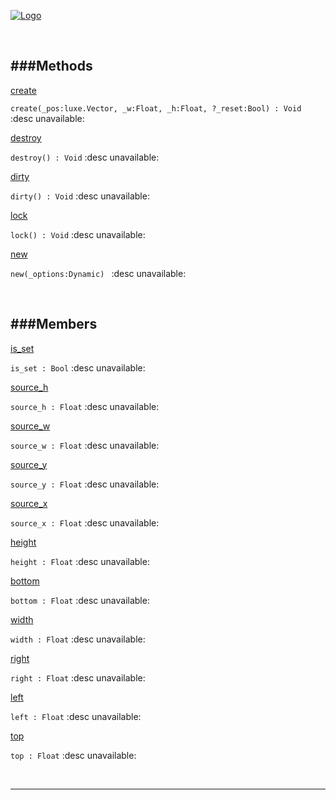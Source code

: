 
[![Logo](http://luxeengine.com/images/logo.png)](index.html)




&nbsp;   

<a class="lift" name="Methods" ></a>
###Methods   
---
<a class="lift" name="create" href="#create">create</a>

```create(_pos:luxe.Vector, _w:Float, _h:Float, ?_reset:Bool) : Void```
<span class="small_desc_flat"> :desc unavailable: </span>   

<a class="lift" name="destroy" href="#destroy">destroy</a>

```destroy() : Void```
<span class="small_desc_flat"> :desc unavailable: </span>   

<a class="lift" name="dirty" href="#dirty">dirty</a>

```dirty() : Void```
<span class="small_desc_flat"> :desc unavailable: </span>   

<a class="lift" name="lock" href="#lock">lock</a>

```lock() : Void```
<span class="small_desc_flat"> :desc unavailable: </span>   

<a class="lift" name="new" href="#new">new</a>

```new(_options:Dynamic) ```
<span class="small_desc_flat"> :desc unavailable: </span>   

&nbsp;   

<a class="lift" name="Members" ></a>
###Members   
---
<a class="lift" name="is_set" href="#is_set">is_set</a>

```is_set : Bool```
<span class="small_desc_flat"> :desc unavailable: </span>   

<a class="lift" name="source_h" href="#source_h">source_h</a>

```source_h : Float```
<span class="small_desc_flat"> :desc unavailable: </span>   

<a class="lift" name="source_w" href="#source_w">source_w</a>

```source_w : Float```
<span class="small_desc_flat"> :desc unavailable: </span>   

<a class="lift" name="source_y" href="#source_y">source_y</a>

```source_y : Float```
<span class="small_desc_flat"> :desc unavailable: </span>   

<a class="lift" name="source_x" href="#source_x">source_x</a>

```source_x : Float```
<span class="small_desc_flat"> :desc unavailable: </span>   

<a class="lift" name="height" href="#height">height</a>

```height : Float```
<span class="small_desc_flat"> :desc unavailable: </span>   

<a class="lift" name="bottom" href="#bottom">bottom</a>

```bottom : Float```
<span class="small_desc_flat"> :desc unavailable: </span>   

<a class="lift" name="width" href="#width">width</a>

```width : Float```
<span class="small_desc_flat"> :desc unavailable: </span>   

<a class="lift" name="right" href="#right">right</a>

```right : Float```
<span class="small_desc_flat"> :desc unavailable: </span>   

<a class="lift" name="left" href="#left">left</a>

```left : Float```
<span class="small_desc_flat"> :desc unavailable: </span>   

<a class="lift" name="top" href="#top">top</a>

```top : Float```
<span class="small_desc_flat"> :desc unavailable: </span>   



&nbsp;
&nbsp;
&nbsp;

---  


&nbsp;   
&nbsp;   